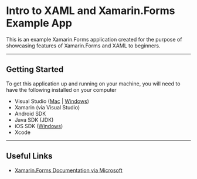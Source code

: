 # Intro to XAML and Xamarin.Forms Example App
This is an example Xamarin.Forms application created for the purpose of showcasing features of Xamarin.Forms and XAML to beginners.

----
## Getting Started
To get this application up and running on your machine, you will need to have the following installed on your computer

- Visual Studio ([Mac](https://docs.microsoft.com/en-us/visualstudio/install/install-visual-studio?view=vs-2019) | [Windows](https://docs.microsoft.com/en-us/visualstudio/install/install-visual-studio?view=vs-2019))
- Xamarin (via Visual Studio)
- Android SDK
- Java SDK (JDK)
- iOS SDK ([Windows](https://docs.microsoft.com/en-us/xamarin/ios/get-started/installation/windows/?pivots=windows))
- Xcode

----
## Useful Links
- [Xamarin.Forms Documentation via Microsoft](https://docs.microsoft.com/en-us/xamarin/xamarin-forms/)
